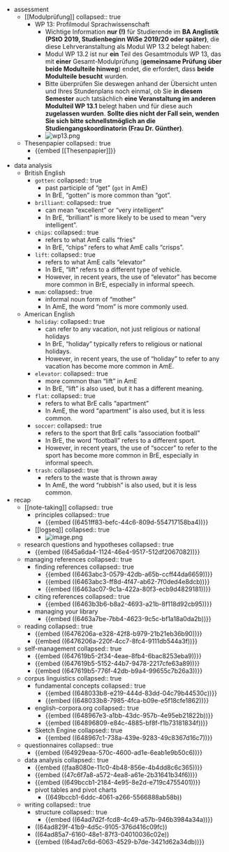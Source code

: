 - assessment
	- [[Modulprüfung]]
	  collapsed:: true
		- WP 13: Profilmodul Sprachwissenschaft
			- Wichtige Information **nur (!)** für Studierende im **BA Anglistik (PStO 2019, Studienbeginn WiSe 2019/20 oder später)**, die diese Lehrveranstaltung als Modul WP 13.2 belegt haben:
			- Modul WP 13.2 ist nur **ein** Teil des Gesamtmoduls WP 13, das mit **einer** Gesamt-Modulprüfung (**gemeinsame Prüfung über beide Modulteile hinweg**) endet, die erfordert, dass **beide Modulteile besucht** wurden.
			- Bitte überprüfen Sie deswegen anhand der Übersicht unten und Ihres Stundenplans noch einmal, ob Sie **in diesem Semester** auch tatsächlich **eine Veranstaltung im anderen Modulteil WP 13.1** belegt haben und für diese auch **zugelassen wurden**. **Sollte dies nicht der Fall sein, wenden Sie sich bitte schnellstmöglich an die Studiengangskoordinatorin (Frau Dr. Günther)**.
			- ![wp13.png](../assets/wp13_1689671821812_0.png)
	- Thesenpapier
	  collapsed:: true
		- {{embed [[Thesenpapier]]}}
		-
- data analysis
	- British English
		- `gotten`: 
		  collapsed:: true
			- past participle of “get” (`got` in AmE)
			- In BrE, “gotten” is more common than “got”.
		- `brilliant`: 
		  collapsed:: true
			- can mean “excellent” or “very intelligent”
			- In BrE, “brilliant” is more likely to be used to mean “very intelligent”.
		- `chips`: 
		  collapsed:: true
			- refers to what AmE calls “fries”
			- In BrE, “chips” refers to what AmE calls “crisps”.
		- `lift`: 
		  collapsed:: true
			- refers to what AmE calls “elevator”
			- In BrE, “lift” refers to a different type of vehicle.
			- However, in recent years, the use of “elevator” has become more common in BrE, especially in informal speech.
		- `mum`: 
		  collapsed:: true
			- informal noun form of “mother”
			- In AmE, the word “mom” is more commonly used.
	- American English
		- `holiday`: 
		  collapsed:: true
			- can refer to any vacation, not just religious or national holidays
			- In BrE, “holiday” typically refers to religious or national holidays.
			- However, in recent years, the use of “holiday” to refer to any vacation has become more common in AmE.
		- `elevator`: 
		  collapsed:: true
			- more common than “lift” in AmE
			- In BrE, “lift” is also used, but it has a different meaning.
		- `flat`: 
		  collapsed:: true
			- refers to what BrE calls “apartment”
			- In AmE, the word “apartment” is also used, but it is less common.
		- `soccer`: 
		  collapsed:: true
			- refers to the sport that BrE calls “association football”
			- In BrE, the word “football” refers to a different sport.
			- However, in recent years, the use of “soccer” to refer to the sport has become more common in BrE, especially in informal speech.
		- `trash`: 
		  collapsed:: true
			- refers to the waste that is thrown away
			- In AmE, the word “rubbish” is also used, but it is less common.
- recap
	- [[note-taking]]
	  collapsed:: true
		- principles
		  collapsed:: true
			- {{embed ((6451ff83-befc-44c6-809d-554717158ba4))}}
		- [[logseq]]
		  collapsed:: true
			- ![image.png](../assets/image_1689701095272_0.png)
	- research questions and hypotheses
	  collapsed:: true
		- {{embed ((645a6da4-1124-46e4-9517-512df2067082))}}
	- managing references
	  collapsed:: true
		- finding references
		  collapsed:: true
			- {{embed ((6463abc3-0579-42db-a65b-ccff44da6659))}}
			- {{embed ((6463abc3-ff8d-4f47-ab62-7f0ded4e8dcb))}}
			- {{embed ((6463ac07-9c1a-422a-80f3-ecb9d4829181))}}
		- citing references
		  collapsed:: true
			- {{embed ((6463b3b6-b8a2-4693-a21b-8f118d92cb95))}}
		- managing your library
			- {{embed ((6463a7be-7bb4-4623-9c5c-bf1a18a0da2b))}}
	- reading
	  collapsed:: true
		- {{embed ((6476206a-e328-42f8-b979-21b21eb36b90))}}
		- {{embed ((6476206a-220f-4cc7-8fc4-9111db544a3f))}}
	- self-management
	  collapsed:: true
		- {{embed ((647619b5-2f34-4eae-8fb4-6bac8253eba9))}}
		- {{embed ((647619b5-5152-44b7-9478-2217cfe63a89))}}
		- {{embed ((647619b5-776f-42db-b9a4-99655c7b26a3))}}
	- corpus linguistics
	  collapsed:: true
		- fundamental concepts
		  collapsed:: true
			- {{embed ((648033b8-e219-444d-83dd-04c79b44530c))}}
			- {{embed ((648033b8-7985-4fca-b09e-e5f18cfe1862))}}
		- english-corpora.org
		  collapsed:: true
			- {{embed ((648967e3-a1bb-43dc-957b-4e95eb21822b))}}
			- {{embed ((64896809-e84c-4885-bf8f-f1b73181834f))}}
		- Sketch Engine
		  collapsed:: true
			- {{embed ((648967c1-738a-439e-9283-49c8367d16c7))}}
	- questionnaires
	  collapsed:: true
		- {{embed ((64929eaa-570c-4600-ad1e-6eab1e9b50c6))}}
	- data analysis
	  collapsed:: true
		- {{embed ((faa8080e-11c0-4b48-856e-4b4dd8c6c365))}}
		- {{embed ((47c6f7a8-a572-4ea8-a61e-2b31641b34f6))}}
		- {{embed ((649bccb1-2184-4e95-8e2d-e719c4755401))}}
		- pivot tables and pivot charts
			- ((649bccb1-6ddc-4061-a266-5566888ab58b))
	- writing
	  collapsed:: true
		- structure
		  collapsed:: true
			- {{embed ((64ad7d2f-fcd8-4c49-a57b-946b3984a34a))}}
		- ((64ad829f-41b9-4d5c-9105-376d416c09fc))
		- ((64ad85a7-6160-48e1-87f3-04010036c02e))
		- {{embed ((64ad7c6d-6063-4529-b7de-3421d62a34db))}}